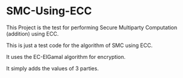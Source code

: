 # SMC-Using-ECC
This Project is the test for performing Secure Multiparty Computation (addition) using ECC.

This is just a test code for the algorithm of SMC using ECC.

It uses the EC-ElGamal algorithm for encryption.

It simply adds the values of 3 parties.
